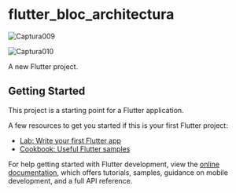 # flutter_bloc_architectura

![Captura009](https://user-images.githubusercontent.com/62777613/216666126-33cb59e2-dce8-437f-a87c-96a45875c9fb.PNG)

![Captura010](https://user-images.githubusercontent.com/62777613/216666158-33b62b05-8b80-4373-9a72-e6cc674b0ab3.PNG)


A new Flutter project.

## Getting Started

This project is a starting point for a Flutter application.

A few resources to get you started if this is your first Flutter project:

- [Lab: Write your first Flutter app](https://docs.flutter.dev/get-started/codelab)
- [Cookbook: Useful Flutter samples](https://docs.flutter.dev/cookbook)

For help getting started with Flutter development, view the
[online documentation](https://docs.flutter.dev/), which offers tutorials,
samples, guidance on mobile development, and a full API reference.

